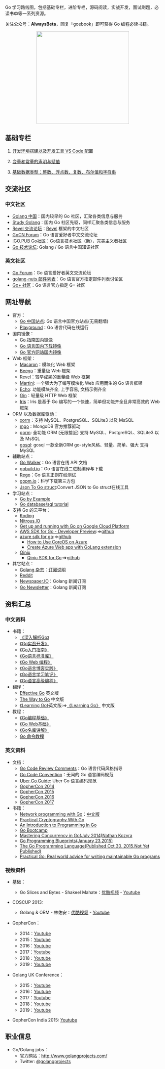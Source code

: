 Go 学习路线图，包括基础专栏，进阶专栏，源码阅读，实战开发，面试刷题，必读书单等一系列资源。

关注公众号：**AlwaysBeta**，回复「goebook」即可获得 Go 编程必读书籍。

<center class="half">
    <img src="https://github.com/yongxinz/gopher/blob/main/alwaysbeta.JPG" width="300"/>
</center>

## 基础专栏

1. [开发环境搭建以及开发工具 VS Code 配置](<https://github.com/yongxinz/gopher/blob/main/sc/00-%E5%BC%80%E5%8F%91%E7%8E%AF%E5%A2%83%E6%90%AD%E5%BB%BA%E4%BB%A5%E5%8F%8A%E5%BC%80%E5%8F%91%E5%B7%A5%E5%85%B7%20VS%20Code%20%E9%85%8D%E7%BD%AE.md>)

2. [变量和常量的声明与赋值](<https://github.com/yongxinz/gopher/blob/main/sc/01-%E5%8F%98%E9%87%8F%E5%92%8C%E5%B8%B8%E9%87%8F%E7%9A%84%E5%A3%B0%E6%98%8E%E4%B8%8E%E8%B5%8B%E5%80%BC.md>)

3. [基础数据类型：整数、浮点数、复数、布尔值和字符串](<https://github.com/yongxinz/gopher/blob/main/sc/02-%E5%9F%BA%E7%A1%80%E6%95%B0%E6%8D%AE%E7%B1%BB%E5%9E%8B%EF%BC%9A%E6%95%B4%E6%95%B0%E3%80%81%E6%B5%AE%E7%82%B9%E6%95%B0%E3%80%81%E5%A4%8D%E6%95%B0%E3%80%81%E5%B8%83%E5%B0%94%E5%80%BC%E5%92%8C%E5%AD%97%E7%AC%A6%E4%B8%B2.md>)

## 交流社区

### 中文社区

 - [Golang 中国](http://www.golangtc.com/)：国内较早的 Go 社区，汇聚各类信息与服务
 - [Study Golang](http://studygolang.com/)：国内 Go 社区先驱，同样汇聚各类信息与服务
 - [Revel 交流论坛](http://gorevel.cn/)：[Revel](https://github.com/revel/revel) 框架的中文社区
 - [GoCN Forum](https://gocn.vip/)：Go 语言爱好者中文交流论坛
 - [IGO.PUB Go社区](https://igo.pub/)：Go语言技术社区（新），完美主义者社区
 - [Go 技术论坛](https://learnku.com/go): Golang / Go 语言中国知识社区

### 英文社区

- [Go Forum](https://forum.golangbridge.org/)：Go 语言爱好者英文交流论坛
- [golang-nuts 邮件列表](https://groups.google.com/forum/#!forum/golang-nuts)：Go 语言官方指定邮件列表讨论区
- [Go+ 社区](https://plus.google.com/u/0/communities/114112804251407510571)：Go 语言官方指定 G+ 社区

## 网址导航

- 官方：
    - [Go 中国站点](https://golang.google.cn/): Go 语言中国官方站点(无需翻墙)
	- [Playground](http://play.golang.org)：Go 语言代码在线运行
- 国内镜像：
	- [Go 指南国内镜像](http://tour.golangtc.com/)
	- [Go 语言国内下载镜像](http://www.golangtc.com/download)
	- [Go 官方网站国内镜像](http://docs.studygolang.com/)
- Web 框架：
	- [Macaron](https://go-macaron.com/)：模块化 Web 框架
	- [Beego](http://beego.me/)：重量级 Web 框架
	- [Revel](https://github.com/revel/revel)：较早成熟的重量级 Web 框架
	- [Martini](https://github.com/go-martini/martini): 一个强大为了编写模块化 Web 应用而生的 Go 语言框架
	- [Echo](https://echo.labstack.com/): 功能模块齐全, 上手容易, 文档示例齐全
	- [Gin](https://github.com/gin-gonic/gin)：轻量级 HTTP Web 框架
	- [Iris](https://github.com/kataras/iris)：Iris 是基于 Go 编写的一个快速，简单但功能齐全且非常高效的 Web 框架
- ORM 以及数据库驱动：
	- [xorm](https://github.com/go-xorm/xorm)：支持 MySQL、PostgreSQL、SQLite3 以及 MsSQL
	- [mgo](http://labix.org/mgo)：MongoDB 官方推荐驱动
	- [gorm](https://github.com/jinzhu/gorm): 全功能 ORM (无限接近) 支持 MySQL、PostgreSQL、SQLite3 以及 MsSQL
	- [gosql](https://github.com/rushteam/gosql):  gosql 一款全新ORM go-style风格、轻量、简单、强大 支持 MySQL
- 辅助站点：
	- [Go Walker](https://gowalker.org)：Go 语言在线 API 文档
	- [gobuild.io](http://gobuild.io/)：Go 语言在线二进制编译与下载
	- [Rego](http://regoio.herokuapp.com/)：Go 语言正则在线测试
	- [gopm.io](https://gopm.io)：科学下载第三方包
    - [Json To Go struct](https://mholt.github.io/json-to-go/):Convert JSON to Go struct在线工具
- 学习站点：
	- [Go by Example](https://gobyexample.com/)
	- [Go database/sql tutorial](http://go-database-sql.org/)
- 支持 Go 的云平台：
	- [Koding](https://koding.com/)
	- [Nitrous.IO](https://www.nitrous.io/)
	- [Get up and running with Go on Google Cloud Platform]( https://cloud.google.com/go/)
	- [AWS SDK for Go - Developer Preview](http://aws.amazon.com/cn/sdk-for-go/):=>[github](https://github.com/aws/aws-sdk-go)
	- [azure sdk for go](https://godoc.org/github.com/Azure/azure-sdk-for-go):=>[github](https://github.com/Azure/azure-sdk-for-go)
        - [How to Use CoreOS on Azure](https://azure.microsoft.com/zh-cn/documentation/articles/virtual-machines-linux-coreos-how-to/)
        - [Create Azure Web app with GoLang extension](https://azure.microsoft.com/zh-cn/documentation/templates/101-webapp-with-golang/)
    - [Qiniu](https://www.qiniu.com)
    	- [Qiniu SDK for Go](http://developer.qiniu.com/docs/v6/sdk/go-sdk.html):=>[github](https://github.com/qiniu/api.v6)
- 其它站点：
	- [Golang 杂志](https://flipboard.com/section/the-golang-magazine-bJ1GqB)：[订阅说明](http://bbs.go-china.org/post/476)
	- [Reddit](http://www.reddit.com/r/golang/)
	- [Newspaper.IO](http://www.newspaper.io/golang)：Golang 新闻订阅
	- [Go Newsletter](http://www.golangweekly.com/)：Golang 新闻订阅

## 资料汇总

### 中文资料

- 书籍：
	- [《深入解析Go》](https://github.com/tiancaiamao/go-internals)
	- [《Go实战开发》](https://github.com/astaxie/Go-in-Action)
	- [《Go入门指南》](https://github.com/Unknwon/the-way-to-go_ZH_CN)
	- [《Go语言标准库》](https://github.com/polaris1119/The-Golang-Standard-Library-by-Example)
	- [《Go Web 编程》](https://github.com/astaxie/build-web-application-with-golang)
	- [《Go语言博客实践》](https://github.com/achun/Go-Blog-In-Action)
	- [《Go语言学习笔记》](https://github.com/qyuhen/book)
	- [《Go语言高级编程》](https://github.com/chai2010/advanced-go-programming-book)
- 翻译：
	- [Effective Go](https://golang.org/doc/effective_go.html) 英文版
	- [The Way to Go](https://github.com/Unknwon/the-way-to-go_ZH_CN) 中文版
	- [《Learning Go》](https://github.com/miekg/gobook)英文版:=>[《Learning Go》](https://github.com/mikespook/Learning-Go-zh-cn) 中文版
- 教程：
	- [《Go编程基础》](https://github.com/Unknwon/go-fundamental-programming)
	- [《Go Web基础》](https://github.com/Unknwon/go-web-foundation)
	- [《Go名库讲解》](https://github.com/Unknwon/go-rock-libraries-showcases)
	- [Go 命令教程](https://github.com/hyper-carrot/go_command_tutorial)

### 英文资料

- 文档：
	- [Go Code Review Comments](https://code.google.com/p/go-wiki/wiki/CodeReviewComments)：Go 语言代码风格指导
	- [Go Code Convention](https://github.com/Unknwon/go-code-convention)：无闻的 Go 语言编码规范
	- [Uber Go Guide](https://github.com/xxjwxc/uber_go_guide_cn): Uber Go 语言编码规范
	- [GopherCon 2014](https://github.com/gophercon/2014-talks)
	- [GopherCon 2015](https://github.com/gophercon/2015-talks)
	- [GopherCon 2016](https://github.com/gophercon/2016-talks)
	- [GopherCon 2017](https://github.com/gophercon/2017-talks)
- 书籍：
	- [Network programming with Go](http://jan.newmarch.name/go/)：[中文版](https://github.com/astaxie/NPWG_zh)
	- [Practical Cryptography With Go](https://leanpub.com/gocrypto/read#leanpub-auto-select-bibliography)
	- [An Introduction to Programming in Go](http://www.golang-book.com/)
	- [Go Bootcamp](http://www.golangbootcamp.com/book)
	- [Mastering Concurrency in Go(July 2014)Nathan Kozyra](https://www.packtpub.com/application-development/mastering-concurrency-go)
	- [Go Programming Blueprints(January 23,2015)](https://www.packtpub.com/application-development/go-programming-blueprints)
	- [The Go Programming Language(Published Oct 30, 2015,Not Yet Published)](http://www.gopl.io/)
	- [Practical Go: Real world advice for writing maintainable Go programs](https://dave.cheney.net/practical-go/presentations/qcon-china.html)

### 视频资料

- 基础：
	- Go Slices and Bytes - Shakeel Mahate：[优酷视频](http://v.youku.com/v_show/id_XNjkzMjM1Mjg4.html) - [Youtube](http://www.youtube.com/watch?v=dKlNSIUSfz0)
- COSCUP 2013:
	- Golang & ORM - 林佑安：[优酷视频](http://v.youku.com/v_show/id_XNjkzMTQ1MjYw.html) - [Youtube](http://www.youtube.com/watch?v=VwAtYGyjTks)
- GopherCon：
	- 2014：[Youtube](https://www.youtube.com/playlist?list=PL2ntRZ1ySWBcD_BiJiDJUcyrb2w3bTulF)
	- 2015：[Youtube](https://www.youtube.com/playlist?list=PL2ntRZ1ySWBf-_z-gHCOR2N156Nw930Hm)
	- 2016：[Youtube](https://www.youtube.com/playlist?list=PL2ntRZ1ySWBdliXelGAItjzTMxy2WQh0P)
	- 2017：[Youtube](https://www.youtube.com/playlist?list=PL2ntRZ1ySWBdD9bru6IR-_WXUgJqvrtx9)
	- 2018：[Youtube](https://www.youtube.com/playlist?list=PL2ntRZ1ySWBdatAqf-2_125H4sGzaWngM)
	- 2019：[Youtube](https://www.youtube.com/playlist?list=PL2ntRZ1ySWBdDyspRTNBIKES1Y-P__59_)
- Golang UK Conference：
	- 2015：[Youtube](https://www.youtube.com/playlist?list=PLDWZ5uzn69ezRJYeWxYNRMYebvf8DerHd)
	- 2016：[Youtube](https://www.youtube.com/playlist?list=PLDWZ5uzn69eyh791ZTkEA9OaTxVpGY8_g)
	- 2017：[Youtube](https://www.youtube.com/playlist?list=PLDWZ5uzn69eyM81omhIZLzvRhTOXvpeX9)
	- 2018：[Youtube](https://www.youtube.com/playlist?list=PLDWZ5uzn69ewsMyuGjVsAnpQIjyud1Cv9)
	- 2019：[Youtube](https://www.youtube.com/playlist?list=PLDWZ5uzn69ezokLCB-nGgYInxL0uP1PeZ)
	
- GopherCon India 2015: [Youtube](https://www.youtube.com/playlist?list=PLxFC1MYuNgJTY3uQ5Ja4F5Sz305nnrBOq)


## 职业信息

- Go/Golang jobs：
	- 官方网站：http://www.golangprojects.com/
	- Twitter: [@golangprojects](https://twitter.com/golangprojects) 